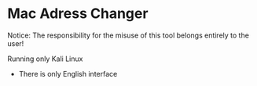 # Mac Adress Changer

Notice: 
The responsibility for the misuse of this tool belongs entirely to the user!

Running only Kali Linux

- There is only English interface
